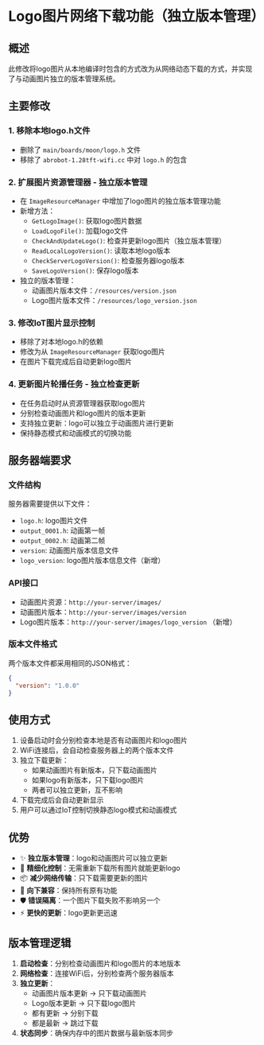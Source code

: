 # Logo图片网络下载功能（独立版本管理）

## 概述
此修改将logo图片从本地编译时包含的方式改为从网络动态下载的方式，并实现了与动画图片独立的版本管理系统。

## 主要修改

### 1. 移除本地logo.h文件
- 删除了 `main/boards/moon/logo.h` 文件
- 移除了 `abrobot-1.28tft-wifi.cc` 中对 `logo.h` 的包含

### 2. 扩展图片资源管理器 - 独立版本管理
- 在 `ImageResourceManager` 中增加了logo图片的独立版本管理功能
- 新增方法：
  - `GetLogoImage()`: 获取logo图片数据
  - `LoadLogoFile()`: 加载logo文件
  - `CheckAndUpdateLogo()`: 检查并更新logo图片（独立版本管理）
  - `ReadLocalLogoVersion()`: 读取本地logo版本
  - `CheckServerLogoVersion()`: 检查服务器logo版本
  - `SaveLogoVersion()`: 保存logo版本
- 独立的版本管理：
  - 动画图片版本文件：`/resources/version.json`
  - Logo图片版本文件：`/resources/logo_version.json`

### 3. 修改IoT图片显示控制
- 移除了对本地logo.h的依赖
- 修改为从 `ImageResourceManager` 获取logo图片
- 在图片下载完成后自动更新logo图片

### 4. 更新图片轮播任务 - 独立检查更新
- 在任务启动时从资源管理器获取logo图片
- 分别检查动画图片和logo图片的版本更新
- 支持独立更新：logo可以独立于动画图片进行更新
- 保持静态模式和动画模式的切换功能

## 服务器端要求

### 文件结构
服务器需要提供以下文件：
- `logo.h`: logo图片文件
- `output_0001.h`: 动画第一帧
- `output_0002.h`: 动画第二帧
- `version`: 动画图片版本信息文件
- `logo_version`: logo图片版本信息文件（新增）

### API接口
- 动画图片资源：`http://your-server/images/`
- 动画图片版本：`http://your-server/images/version`
- Logo图片版本：`http://your-server/images/logo_version` （新增）

### 版本文件格式
两个版本文件都采用相同的JSON格式：
```json
{
  "version": "1.0.0"
}
```

## 使用方式
1. 设备启动时会分别检查本地是否有动画图片和logo图片
2. WiFi连接后，会自动检查服务器上的两个版本文件
3. 独立下载更新：
   - 如果动画图片有新版本，只下载动画图片
   - 如果logo有新版本，只下载logo图片
   - 两者可以独立更新，互不影响
4. 下载完成后会自动更新显示
5. 用户可以通过IoT控制切换静态logo模式和动画模式

## 优势
- ✨ **独立版本管理**：logo和动画图片可以独立更新
- 🎯 **精细化控制**：无需重新下载所有图片就能更新logo
- 📦 **减少网络传输**：只下载需要更新的图片
- 🔄 **向下兼容**：保持所有原有功能
- 🛡️ **错误隔离**：一个图片下载失败不影响另一个
- ⚡ **更快的更新**：logo更新更迅速

## 版本管理逻辑
1. **启动检查**：分别检查动画图片和logo图片的本地版本
2. **网络检查**：连接WiFi后，分别检查两个服务器版本
3. **独立更新**：
   - 动画图片版本更新 → 只下载动画图片
   - Logo版本更新 → 只下载logo图片
   - 都有更新 → 分别下载
   - 都是最新 → 跳过下载
4. **状态同步**：确保内存中的图片数据与最新版本同步 